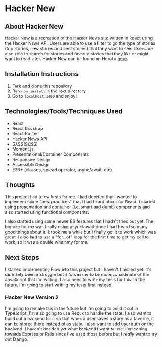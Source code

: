 # Hacker New

## About Hacker New

Hacker New is a recreation of the Hacker News site written in React using the Hacker News API. Users are able to use a filter to go the type of stories (top stories, new stories and best stories) that they want to see. Users are also able to search for stories and favorite stories that they like or might want to read later. Hacker New can be found on Heroku [here](https://dry-journey-22288.herokuapp.com/).

## Installation Instructions

1. Fork and clone this repository
2. Run `npm install` in the root directory
3. Go to `localhost:3000` and enjoy!

## Technologies/Tools/Techniques Used

- React
- React Boostrap
- React Router
- Hacker News API
- SASS(SCSS)
- Moment.js
- Presentational/Container Components
- Responsive Design
- Accessible Design
- ES6+ (classes, spread operator, async/await, etc)

## Thoughts

This project had a few firsts for me. I had decided that I wanted to implement some "best practices" that I had heard about for React. I started using presentation and container (i.e. smart and dumb) components and also started using functional components. 

I also started using some newer ES features that I hadn't tried out yet. The big one for me was finally using async/await since I had heard so many good things about it. It took me a while but I finally got it to work which was great. I also had to use a "for...of" loop for the first time to get my call to work, so it was a double whammy for me.

## Next Steps

I started implementing Flow into this project but I haven't finished yet. It's definitely been a struggle but it forces me to be more considerate of the JavaScript that I'm writing. I also need to write my tests for this. In the future, I'm going to start writing my tests first instead.

### Hacker New Version **2**

I'm going to remake this in the future but I'm going to build it out in Typescript. I'm also going to use Redux to handle the state. I also want to build out a backend for it so that when a user saves a story as a favorite, it can be stored there instead of as state. I also want to add user auth on the backend. I haven't decided yet what backend I want to use. I'm leaning towards Express or Rails since I've used those before but I *really* want to try out Django.